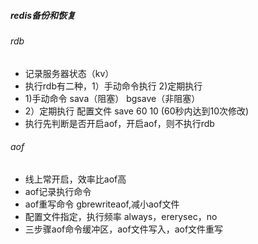 ##### redis备份和恢复

###### rdb
* 记录服务器状态（kv）
* 执行rdb有二种，1）手动命令执行 2)定期执行
* 1)手动命令 sava（阻塞） bgsave（非阻塞）
* 2）定期执行 配置文件 save 60 10 (60秒内达到10次修改)
* 执行先判断是否开启aof，开启aof，则不执行rdb

###### aof
* 线上常开启，效率比aof高
* aof记录执行命令
* aof重写命令 gbrewriteaof,减小aof文件
* 配置文件指定，执行频率 always，ererysec，no
* 三步骤aof命令缓冲区，aof文件写入，aof文件重写
